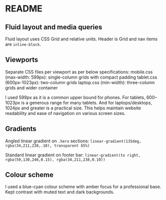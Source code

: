 # README

## Fluid layout and media queries
Fluid layout uses CSS Grid and relative units. Header is Grid and nav items are `inline-block`.

## Viewports
Separate CSS files per viewport as per below specifications:
mobile.css (max-width: 599px): single-column grids with compact padding
tablet.css (600px-1023px): two-column grids
laptop.css (min-width): three-column grids and wider container

I used 599px as it is a common upper bound for phones. For tablets, 600–1023px is a generous range for many tablets. And for laptops/desktops, 1024px and greater is a practical size. This helps maintain website readability and ease of navigation on various screen sizes.

## Gradients
Angled linear gradient on `.hero` sections: `linear-gradient(135deg, rgba(34,211,238,.10), transparent 65%)`

Standard linear gradient on footer bar: `linear-gradient(to right, rgba(59,130,246,0.15), rgba(34,211,238,0.10))`

## Colour scheme
I used a blue-cyan colour scheme with amber focus for a professional base. Kept contrast with muted text and dark backgrounds.